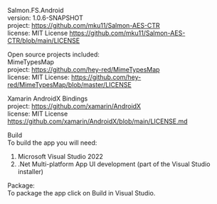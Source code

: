 Salmon.FS.Android  
version: 1.0.6-SNAPSHOT  
project: https://github.com/mku11/Salmon-AES-CTR  
license: MIT License https://github.com/mku11/Salmon-AES-CTR/blob/main/LICENSE  
  
Open source projects included:  
MimeTypesMap  
project: https://github.com/hey-red/MimeTypesMap  
license: MIT License: https://github.com/hey-red/MimeTypesMap/blob/master/LICENSE  
  
Xamarin AndroidX Bindings  
project: https://github.com/xamarin/AndroidX  
license: MIT License https://github.com/xamarin/AndroidX/blob/main/LICENSE.md  
  
Build  
To build the app you will need:  
1. Microsoft Visual Studio 2022  
2. .Net Multi-platform App UI development (part of the Visual Studio installer)  
  
Package:  
To package the app click on Build in Visual Studio.  
  